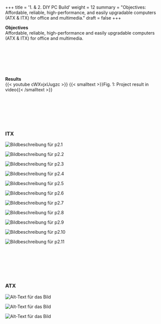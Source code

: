 +++
title = '1. & 2. DIY PC Build'
weight = 12
summary = "Objectives: Affordable, reliable, high-performance, and easily upgradable computers (ATX & ITX) for office and multimedia."
draft = false
+++

**Objectives**  
Affordable, reliable, high-performance and easily upgradable computers (ATX & ITX) for office and multimedia. 

</br></br>  
</br></br> 

**Results**  
{{< youtube cWXvjxUugzc >}}
{{< smalltext >}}Fig. 1: Project result in video{{< /smalltext >}}



</br></br>  
</br></br> 

### ITX  

![Bildbeschreibung für p2.1](/img/p2.1.jpg)

![Bildbeschreibung für p2.2](/img/p2.2.jpg)

![Bildbeschreibung für p2.3](/img/p2.3.jpg)

![Bildbeschreibung für p2.4](/img/p2.4.jpg)

![Bildbeschreibung für p2.5](/img/p2.5.jpg)

![Bildbeschreibung für p2.6](/img/p2.6.jpg)

![Bildbeschreibung für p2.7](/img/p2.7.jpg)

![Bildbeschreibung für p2.8](/img/p2.8.jpg)

![Bildbeschreibung für p2.9](/img/p2.9.jpg)

![Bildbeschreibung für p2.10](/img/p2.10.jpg)

![Bildbeschreibung für p2.11](/img/p2.11.jpg)


</br></br>  
</br></br> 

### ATX

![Alt-Text für das Bild](/img/p1.1.jpg)  

![Alt-Text für das Bild](/img/p1.2.jpg)  

![Alt-Text für das Bild](/img/p1.3.jpg)
